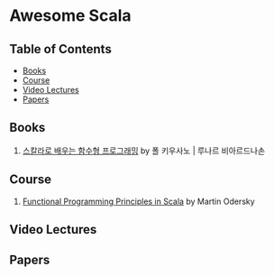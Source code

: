 # Awesome Scala


## Table of Contents

- [Books](#books)
- [Course](#course)
- [Video Lectures](#video-lectures)
- [Papers](#papers)

## Books

1. [스칼라로 배우는 함수형 프로그래밍](http://www.aladin.co.kr/shop/wproduct.aspx?ItemId=54199516) by 폴 키우사노 | 루나르 비아르드나손 

## Course

1. [Functional Programming Principles in Scala](https://www.coursera.org/course/progfun) by Martin Odersky

## Video Lectures

## Papers



